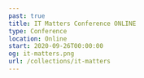 ```yaml
---
past: true
title: IT Matters Conference ONLINE
type: Conference
location: Online
start: 2020-09-26T00:00:00
og: it-matters.png
url: /collections/it-matters
---
```

